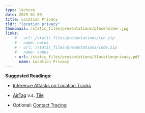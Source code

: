 ```yaml
---
type: lecture
date: 2025-01-09
title: Location Privacy 
tldr: "location privacy"
thumbnail: /static_files/presentations/placeholder.jpg
links: 
    # - url: /static_files/presentations/lec.zip
    #   name: notes
    # - url: /static_files/presentations/code.zip
    #   name: codes
    - url: /static_files/presentations/3locationprivacy.pdf
      name: Location Privacy
---
```

**Suggested Readings:**
- [Inference Attacks on Location Tracks](https://www.microsoft.com/en-us/research/publication/inference-attacks-location-tracks/)

- [AirTag](https://foundation.mozilla.org/en/privacynotincluded/apple-airtag/) v.s. [Tile](https://www.tile.com/en-us/blog/tile-vs-airtag)

- Optional: [Contact Tracing](https://github.com/DP-3T/documents/blob/master/DP3T%20White%20Paper.pdf)
